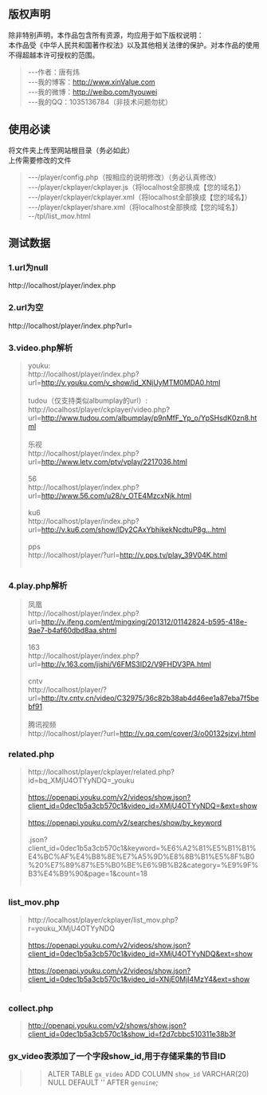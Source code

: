 版权声明
--------
除非特别声明，本作品包含所有资源，均应用于如下版权说明：<br/>
本作品受《中华人民共和国著作权法》以及其他相关法律的保护。对本作品的使用不得超越本许可授权的范围。<br/>
>---作者：唐有炜<br/>
>---我的博客：http://www.xinValue.com<br/>
>---我的微博：http://weibo.com/tyouwei<br/>
>---我的QQ：1035136784（非技术问题勿扰）<br/>

使用必读
--------
将文件夹上传至网站根目录（务必如此）<br/>
上传需要修改的文件<br/>
>---/player/config.php（按相应的说明修改）（务必认真修改）<br/>
>---/player/ckplayer/ckplayer.js（将localhost全部换成【您的域名】）<br/>
>---/player/ckplayer/ckplayer.xml（将localhost全部换成【您的域名】）<br/>
>---/player/ckplayer/share.xml（将localhost全部换成【您的域名】）<br/>
>--/tpl/list_mov.html

测试数据
-------
### 1.url为null
http://localhost/player/index.php<br/>
### 2.url为空
http://localhost/player/index.php?url=<br/>
### 3.video.php解析
>youku:<br/>
http://localhost/player/index.php?url=http://v.youku.com/v_show/id_XNjUyMTM0MDA0.html<br/><br/>
>tudou（仅支持类似albumplay的url）:<br/>
http://localhost/player/ckplayer/video.php?url=http://www.tudou.com/albumplay/p9nMfF_Yp_o/YpSHsdK0zn8.html<br/><br/>
>乐视<br/>
http://localhost/player/index.php?url=http://www.letv.com/ptv/vplay/2217036.html<br/><br/>
>56<br/>
http://localhost/player/index.php?url=http://www.56.com/u28/v_OTE4MzcxNjk.html<br/><br/>
>ku6<br/>
http://localhost/player/index.php?url=http://v.ku6.com/show/lDy2CAxYbhikekNcdtuP8g...html<br/><br/>
>pps<br/>
http://localhost/player/?url=http://v.pps.tv/play_39V04K.html<br/><br/>

### 4.play.php解析
>凤凰<br/>
http://localhost/player/index.php?url=http://v.ifeng.com/ent/mingxing/201312/01142824-b595-418e-9ae7-b4af60dbd8aa.shtml<br><br/>
>163<br/>
http://localhost/player/index.php?url=http://v.163.com/jishi/V6FMS3ID2/V9FHDV3PA.html<br/><br/>
>cntv<br/>
http://localhost/player/?url=http://tv.cntv.cn/video/C32975/36c82b38ab4d46ee1a87eba7f5bebf91<br/><br/>
>腾讯视频<br/>
http://localhost/player/?url=http://v.qq.com/cover/3/o00132sjzvj.html<br/>

### related.php
>http://localhost/player/ckplayer/related.php?id=bq_XMjU4OTYyNDQ=_youku<br/><br/>
https://openapi.youku.com/v2/videos/show.json?client_id=0dec1b5a3cb570c1&video_id=XMjU4OTYyNDQ=&ext=show<br/><br/>
https://openapi.youku.com/v2/searches/show/by_keyword<br/><br/>.json?client_id=0dec1b5a3cb570c1&keyword=%E6%A2%81%E5%B1%B1%E4%BC%AF%E4%B8%8E%E7%A5%9D%E8%8B%B1%E5%8F%B0%20%E7%89%87%E5%B0%BE%E6%9B%B2&category=%E9%9F%B3%E4%B9%90&page=1&count=18<br/><br/>

### list_mov.php
>http://localhost/player/ckplayer/list_mov.php?r=youku_XMjU4OTYyNDQ<br/><br/>
https://openapi.youku.com/v2/videos/show.json?client_id=0dec1b5a3cb570c1&video_id=XMjU4OTYyNDQ&ext=show<br/><br/>
https://openapi.youku.com/v2/videos/show.json?client_id=0dec1b5a3cb570c1&video_id=XNjE0MjI4MzY4&ext=show<br/><br/>

### collect.php
>http://openapi.youku.com/v2/shows/show.json?client_id=0dec1b5a3cb570c1&show_id=f2d7cbbc510311e38b3f<br/>

### gx_video表添加了一个字段show_id,用于存储采集的节目ID
>>ALTER TABLE `gx_video`  ADD COLUMN `show_id` VARCHAR(20) NULL DEFAULT '' AFTER `genuine`;<br/>

